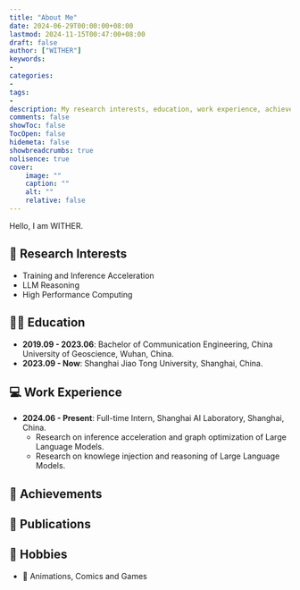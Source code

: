 ```yaml
---
title: "About Me"
date: 2024-06-29T00:00:00+08:00
lastmod: 2024-11-15T00:47:00+08:00
draft: false
author: ["WITHER"]
keywords:
-
categories:
-
tags:
-
description: My research interests, education, work experience, achievements and publications.
comments: false
showToc: false
TocOpen: false
hidemeta: false
showbreadcrumbs: true
nolisence: true
cover:
    image: ""
    caption: ""
    alt: ""
    relative: false
---
```

Hello, I am WITHER.

## 🔬 Research Interests

- Training and Inference Acceleration
- LLM Reasoning
- High Performance Computing

## 🧑‍🎓 Education

- **2019.09 - 2023.06**: Bachelor of Communication Engineering, China University of Geoscience, Wuhan, China.
- **2023.09 - Now**: Shanghai Jiao Tong University, Shanghai, China. 

## 💻 Work Experience

- **2024.06 - Present**: Full-time Intern, Shanghai AI Laboratory, Shanghai, China.
  - Research on inference acceleration and graph optimization of Large Language Models.
  - Research on knowlege injection and reasoning of Large Language Models.

## 🎉 Achievements


## 📰 Publications


## 🤪 Hobbies

- 🧙 Animations, Comics and Games
